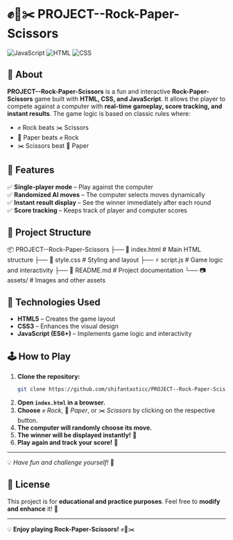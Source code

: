 # ✊📄✂️ PROJECT--Rock-Paper-Scissors

![JavaScript](https://img.shields.io/badge/JavaScript-ES6+-yellow?style=for-the-badge&logo=javascript)
![HTML](https://img.shields.io/badge/HTML-5-orange?style=for-the-badge&logo=html5)
![CSS](https://img.shields.io/badge/CSS-3-blue?style=for-the-badge&logo=css3)

## 📌 About  
**PROJECT--Rock-Paper-Scissors** is a fun and interactive **Rock-Paper-Scissors** game built with **HTML, CSS, and JavaScript**. It allows the player to compete against a computer with **real-time gameplay, score tracking, and instant results**. The game logic is based on classic rules where:  

- ✊ Rock beats ✂️ Scissors  
- 📄 Paper beats ✊ Rock  
- ✂️ Scissors beat 📄 Paper  

## 🎯 Features  
✅ **Single-player mode** – Play against the computer  
✅ **Randomized AI moves** – The computer selects moves dynamically  
✅ **Instant result display** – See the winner immediately after each round  
✅ **Score tracking** – Keeps track of player and computer scores  

## 📁 Project Structure  

📦 PROJECT--Rock-Paper-Scissors 
├── 📄 index.html # Main HTML structure 
├── 🎨 style.css # Styling and layout 
├── ⚡ script.js # Game logic and interactivity 
├── 📄 README.md # Project documentation 
└── 📷 assets/ # Images and other assets


## 🔧 Technologies Used  
- **HTML5** – Creates the game layout  
- **CSS3** – Enhances the visual design  
- **JavaScript (ES6+)** – Implements game logic and interactivity  

## 🕹️ How to Play  
1. **Clone the repository:**  
   ```sh
   git clone https://github.com/shifantasticc/PROJECT--Rock-Paper-Scissors.git 
2. **Open `index.html` in a browser.**  
3. **Choose** ✊ *Rock*, 📄 *Paper*, or ✂️ *Scissors* by clicking on the respective button.  
4. **The computer will randomly choose its move.**  
5. **The winner will be displayed instantly!** 🎉  
6. **Play again and track your score!** 🔄  

---

💡 *Have fun and challenge yourself!* 🚀  

## 📜 License  

This project is for **educational and practice purposes**. Feel free to **modify and enhance** it! 🚀  

---

💡 **Enjoy playing Rock-Paper-Scissors!** ✊📄✂️  
